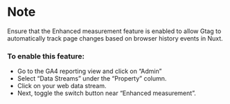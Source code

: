 # Note

Ensure that the Enhanced measurement feature is enabled to allow Gtag to automatically track page changes based on browser history events in Nuxt.

### To enable this feature:
- Go to the GA4 reporting view and click on “Admin”
- Select “Data Streams” under the “Property” column.
- Click on your web data stream.
- Next, toggle the switch button near “Enhanced measurement”.